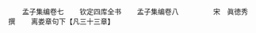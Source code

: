 <!-- { "loadSidebar": true } -->














　　孟子集编卷七
　　钦定四库全书
　　孟子集编卷八　　　　　宋　眞徳秀　撰
　　离娄章句下【凡三十三章】
